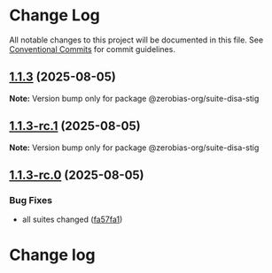 # Change Log

All notable changes to this project will be documented in this file.
See [Conventional Commits](https://conventionalcommits.org) for commit guidelines.

## [1.1.3](https://github.com/zerobias-org/suite/compare/@zerobias-org/suite-disa-stig@1.1.3-rc.1...@zerobias-org/suite-disa-stig@1.1.3) (2025-08-05)

**Note:** Version bump only for package @zerobias-org/suite-disa-stig





## [1.1.3-rc.1](https://github.com/zerobias-org/suite/compare/@zerobias-org/suite-disa-stig@1.1.3-rc.0...@zerobias-org/suite-disa-stig@1.1.3-rc.1) (2025-08-05)

**Note:** Version bump only for package @zerobias-org/suite-disa-stig





## [1.1.3-rc.0](https://github.com/zerobias-org/suite/compare/@zerobias-org/suite-disa-stig@1.1.2...@zerobias-org/suite-disa-stig@1.1.3-rc.0) (2025-08-05)


### Bug Fixes

* all suites changed ([fa57fa1](https://github.com/zerobias-org/suite/commit/fa57fa1af7628003297df46b2d7740fe95bd2666))





# Change log
